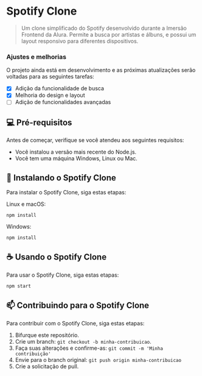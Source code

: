 # Spotify Clone

> Um clone simplificado do Spotify desenvolvido durante a Imersão Frontend da Alura. Permite a busca por artistas e álbuns, e possui um layout responsivo para diferentes dispositivos.

### Ajustes e melhorias

O projeto ainda está em desenvolvimento e as próximas atualizações serão voltadas para as seguintes tarefas:

- [x] Adição da funcionalidade de busca
- [x] Melhoria do design e layout
- [ ] Adição de funcionalidades avançadas

## 💻 Pré-requisitos

Antes de começar, verifique se você atendeu aos seguintes requisitos:

- Você instalou a versão mais recente do Node.js.
- Você tem uma máquina Windows, Linux ou Mac.

## 🚀 Instalando o Spotify Clone

Para instalar o Spotify Clone, siga estas etapas:

Linux e macOS:

```
npm install
```

Windows:

```
npm install
```

## ☕ Usando o Spotify Clone

Para usar o Spotify Clone, siga estas etapas:

```
npm start
```

## 📫 Contribuindo para o Spotify Clone

Para contribuir com o Spotify Clone, siga estas etapas:

1. Bifurque este repositório.
2. Crie um branch: `git checkout -b minha-contribuicao`.
3. Faça suas alterações e confirme-as: `git commit -m 'Minha contribuição'`
4. Envie para o branch original: `git push origin minha-contribuicao`
5. Crie a solicitação de pull.
